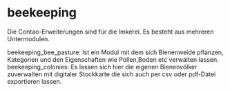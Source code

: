 <h1>beekeeping</h1>

Die Contao-Erweiterungen sind für die Imkerei. Es besteht aus mehreren Untermodulen.

beekeeping_bee_pasture: Ist ein Modul mit dem sich Bienenweide pflanzen, Kategorien und den Eigenschaften wie Pollen,Boden etc verwalten lassen.
beekeeping_colonies: Es lassen sich hier die eigenen Bienenvölker zuverwalten mit digitaler Stockkarte die sich auch per csv oder pdf-Datei exportieren lassen.

